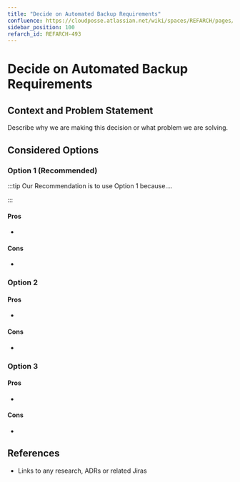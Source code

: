 ```yaml
---
title: "Decide on Automated Backup Requirements"
confluence: https://cloudposse.atlassian.net/wiki/spaces/REFARCH/pages/1222541490/REFARCH-493+-+Decide+on+Automated+Backup+Requirements
sidebar_position: 100
refarch_id: REFARCH-493
---
```


# Decide on Automated Backup Requirements

## Context and Problem Statement

Describe why we are making this decision or what problem we are solving.

## Considered Options

### Option 1  (Recommended)

:::tip
Our Recommendation is to use Option 1 because....

:::

#### Pros

-

#### Cons

-

### Option 2

#### Pros

-

#### Cons

-

### Option 3

#### Pros

-

#### Cons

-

## References

- Links to any research, ADRs or related Jiras


